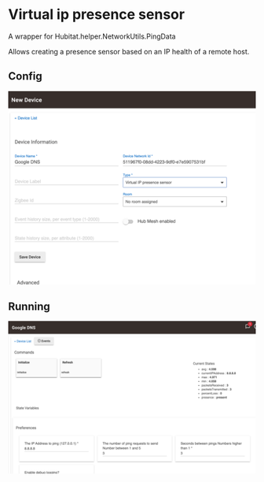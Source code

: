 # Virtual ip presence sensor

A wrapper for Hubitat.helper.NetworkUtils.PingData

Allows creating a presence sensor based on an IP health of a remote host.



## Config
![Configuration of the device on hubitat](https://raw.githubusercontent.com/luarmr/hubitat/main/drivers/virtual_ip_presence_sensor/assets/config.png)

## Running
![The driver running](https://raw.githubusercontent.com/luarmr/hubitat/main/drivers/virtual_ip_presence_sensor/assets/working.png)


